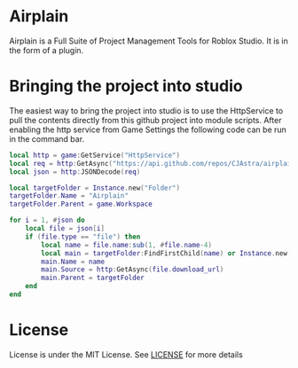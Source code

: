 # Airplain 
Airplain is a Full Suite of Project Management Tools for Roblox Studio. It is in the form of a plugin.

# Bringing the project into studio
The easiest way to bring the project into studio is to use the HttpService to pull the contents directly from this github project into module scripts. After enabling the http service from Game Settings the following code can be run in the command bar.
```lua
local http = game:GetService("HttpService")
local req = http:GetAsync("https://api.github.com/repos/CJAstra/airplain/contents/src")
local json = http:JSONDecode(req)

local targetFolder = Instance.new("Folder")
targetFolder.Name = "Airplain"
targetFolder.Parent = game.Workspace

for i = 1, #json do
	local file = json[i]
	if (file.type == "file") then
		local name = file.name:sub(1, #file.name-4)
		local main = targetFolder:FindFirstChild(name) or Instance.new("LocalScript")
		main.Name = name
		main.Source = http:GetAsync(file.download_url)
		main.Parent = targetFolder
	end
end
```

# License
License is under the MIT License. See [LICENSE](LICENSE) for more details
